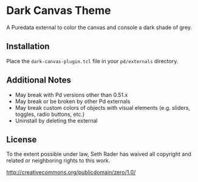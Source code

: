 # Dark Canvas Theme

A Puredata external to color the canvas and console a dark shade of grey.

## Installation

Place the `dark-canvas-plugin.tcl` file in your `pd/externals` directory.

## Additional Notes

* May break with Pd versions other than 0.51.x
* May break or be broken by other Pd externals
* May break custom colors of objects with visual elements (e.g. sliders,
toggles, radio buttons, etc.)
* Uninstall by deleting the external

## License

To the extent possible under law, Seth Rader has waived all copyright and
related or neighboring rights to this work.

http://creativecommons.org/publicdomain/zero/1.0/



